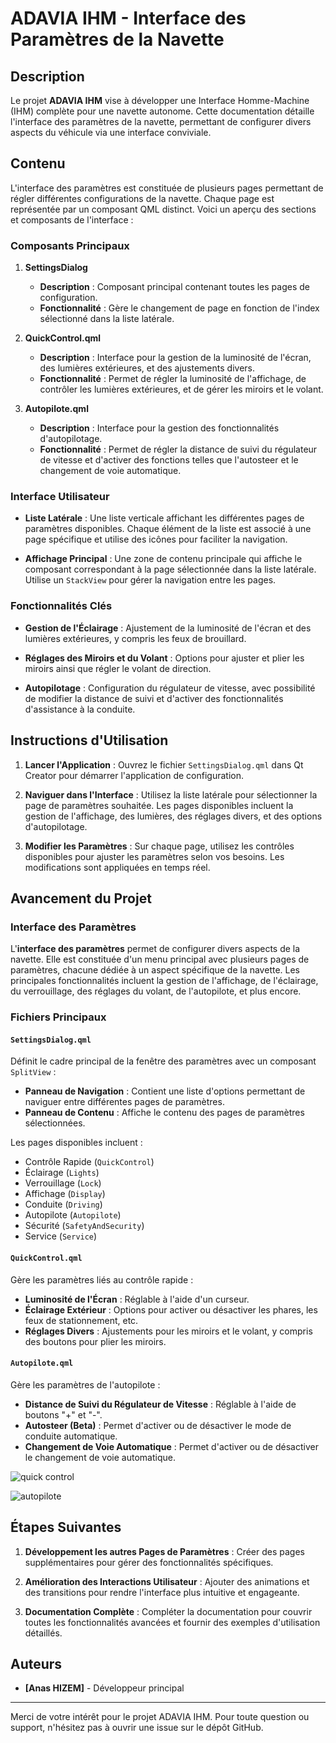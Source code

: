 # ADAVIA IHM - Interface des Paramètres de la Navette

## Description

Le projet **ADAVIA IHM** vise à développer une Interface Homme-Machine (IHM) complète pour une navette autonome. Cette documentation détaille l'interface des paramètres de la navette, permettant de configurer divers aspects du véhicule via une interface conviviale.

## Contenu

L'interface des paramètres est constituée de plusieurs pages permettant de régler différentes configurations de la navette. Chaque page est représentée par un composant QML distinct. Voici un aperçu des sections et composants de l'interface :

### Composants Principaux

1. **SettingsDialog**
    - **Description** : Composant principal contenant toutes les pages de configuration.
    - **Fonctionnalité** : Gère le changement de page en fonction de l'index sélectionné dans la liste latérale.

2. **QuickControl.qml**
    - **Description** : Interface pour la gestion de la luminosité de l'écran, des lumières extérieures, et des ajustements divers.
    - **Fonctionnalité** : Permet de régler la luminosité de l'affichage, de contrôler les lumières extérieures, et de gérer les miroirs et le volant.

3. **Autopilote.qml**
    - **Description** : Interface pour la gestion des fonctionnalités d'autopilotage.
    - **Fonctionnalité** : Permet de régler la distance de suivi du régulateur de vitesse et d'activer des fonctions telles que l'autosteer et le changement de voie automatique.

### Interface Utilisateur

- **Liste Latérale** : Une liste verticale affichant les différentes pages de paramètres disponibles. Chaque élément de la liste est associé à une page spécifique et utilise des icônes pour faciliter la navigation.
  
- **Affichage Principal** : Une zone de contenu principale qui affiche le composant correspondant à la page sélectionnée dans la liste latérale. Utilise un `StackView` pour gérer la navigation entre les pages.

### Fonctionnalités Clés

- **Gestion de l'Éclairage** : Ajustement de la luminosité de l'écran et des lumières extérieures, y compris les feux de brouillard.
  
- **Réglages des Miroirs et du Volant** : Options pour ajuster et plier les miroirs ainsi que régler le volant de direction.

- **Autopilotage** : Configuration du régulateur de vitesse, avec possibilité de modifier la distance de suivi et d'activer des fonctionnalités d'assistance à la conduite.

## Instructions d'Utilisation

1. **Lancer l'Application** : Ouvrez le fichier `SettingsDialog.qml` dans Qt Creator pour démarrer l'application de configuration.

2. **Naviguer dans l'Interface** : Utilisez la liste latérale pour sélectionner la page de paramètres souhaitée. Les pages disponibles incluent la gestion de l'affichage, des lumières, des réglages divers, et des options d'autopilotage.

3. **Modifier les Paramètres** : Sur chaque page, utilisez les contrôles disponibles pour ajuster les paramètres selon vos besoins. Les modifications sont appliquées en temps réel.

## Avancement du Projet

### Interface des Paramètres

L'**interface des paramètres** permet de configurer divers aspects de la navette. Elle est constituée d'un menu principal avec plusieurs pages de paramètres, chacune dédiée à un aspect spécifique de la navette. Les principales fonctionnalités incluent la gestion de l'affichage, de l'éclairage, du verrouillage, des réglages du volant, de l'autopilote, et plus encore.

### Fichiers Principaux

#### `SettingsDialog.qml`

Définit le cadre principal de la fenêtre des paramètres avec un composant `SplitView` :
- **Panneau de Navigation** : Contient une liste d'options permettant de naviguer entre différentes pages de paramètres.
- **Panneau de Contenu** : Affiche le contenu des pages de paramètres sélectionnées.

Les pages disponibles incluent :
- Contrôle Rapide (`QuickControl`)
- Éclairage (`Lights`)
- Verrouillage (`Lock`)
- Affichage (`Display`)
- Conduite (`Driving`)
- Autopilote (`Autopilote`)
- Sécurité (`SafetyAndSecurity`)
- Service (`Service`)

#### `QuickControl.qml`

Gère les paramètres liés au contrôle rapide :
- **Luminosité de l'Écran** : Réglable à l'aide d'un curseur.
- **Éclairage Extérieur** : Options pour activer ou désactiver les phares, les feux de stationnement, etc.
- **Réglages Divers** : Ajustements pour les miroirs et le volant, y compris des boutons pour plier les miroirs.

#### `Autopilote.qml`

Gère les paramètres de l'autopilote :
- **Distance de Suivi du Régulateur de Vitesse** : Réglable à l'aide de boutons "+" et "-".
- **Autosteer (Beta)** : Permet d'activer ou de désactiver le mode de conduite automatique.
- **Changement de Voie Automatique** : Permet d'activer ou de désactiver le changement de voie automatique.


![quick control](https://github.com/user-attachments/assets/ceac9aa4-06d4-4578-ac2a-98c0e8f7ffad)

![autopilote](https://github.com/user-attachments/assets/49e1a739-3eb2-4677-ab58-8fe132e4f4a8)


## Étapes Suivantes

1. **Développement les autres Pages de Paramètres** : Créer des pages supplémentaires pour gérer des fonctionnalités spécifiques.

2. **Amélioration des Interactions Utilisateur** : Ajouter des animations et des transitions pour rendre l'interface plus intuitive et engageante.

3. **Documentation Complète** : Compléter la documentation pour couvrir toutes les fonctionnalités avancées et fournir des exemples d'utilisation détaillés.


## Auteurs

- **[Anas HIZEM]** - Développeur principal

---

Merci de votre intérêt pour le projet ADAVIA IHM. Pour toute question ou support, n'hésitez pas à ouvrir une issue sur le dépôt GitHub.
